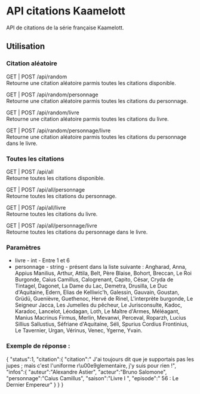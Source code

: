 <h1>API citations Kaamelott</h1>
<p>API de citations de la série française Kaamelott.</p>

<h2>Utilisation</h2>
<h3>Citation aléatoire</h3>
<p>GET | POST /api/random<br>
Retourne une citation aléatoire parmis toutes les citations disponible.</p>
<p>GET | POST /api/random/personnage<br>
Retourne une citation aléatoire parmis toutes les citations du personnage.</p>

<p>GET | POST /api/random/livre<br>
Retourne une citation aléatoire parmis toutes les citations du livre.</p>

<p>GET | POST /api/random/personnage/livre<br>
Retourne une citation aléatoire parmis toutes les citations du personnage dans le livre.</p>


<h3>Toutes les citations</h3>
<p>GET | POST /api/all<br>
<markdown>Retourne toutes les citations disponible.</p><markdown>

<p>GET | POST /api/all/personnage<br>
Retourne toutes les citations du personnage.</p>

<p>GET | POST /api/all/livre<br>
Retourne toutes les citations du livre.</p>

<p>GET | POST /api/all/personnage/livre<br>
Retourne toutes les citations du personnage dans le livre.</p>

### Paramètres
  - livre - int - Entre 1 et 6
  - personnage - string - présent dans la liste suivante :
  Angharad, Anna, Appius Manilius, Arthur, Attila, Belt, Père Blaise, Bohort, Breccan, Le Roi Burgonde, Caius Camillus, Calogrenant, Capito, César, Cryda de Tintagel, Dagonet, La Dame du Lac, Demetra, Drusilla, Le Duc d'Aquitaine, Edern, Elias de Kelliwic'h, Galessin, Gauvain, Goustan, Grüdü, Guenièvre, Guethenoc, Hervé de Rinel, L'interprète burgonde, Le Seigneur Jacca, Les Jumelles du pêcheur, Le Jurisconsulte, Kadoc, Karadoc, Lancelot, Léodagan, Loth, Le Maître d'Armes, Méléagant, Manius Macrinus Firmus, Merlin, Mevanwi, Perceval, Roparzh, Lucius Sillius Sallustius, Séfriane d'Aquitaine, Séli, Spurius Cordius Frontinius, Le Tavernier, Urgan, Vérinus, Venec, Ygerne, Yvain.

### Exemple de réponse :
{
"status":1,
"citation":{
  "citation":" J'ai toujours dit que je supportais pas les jupes ; mais c'est l'uniforme r\u00e9glementaire, j'y suis pour rien !",
  "infos":{
    "auteur":"Alexandre Astier",
    "acteur":"Bruno Salomone",
    "personnage":"Caius Camillus",
    "saison":"Livre I ",
    "episode":" 56 : Le Dernier Empereur"
  }
}
}
